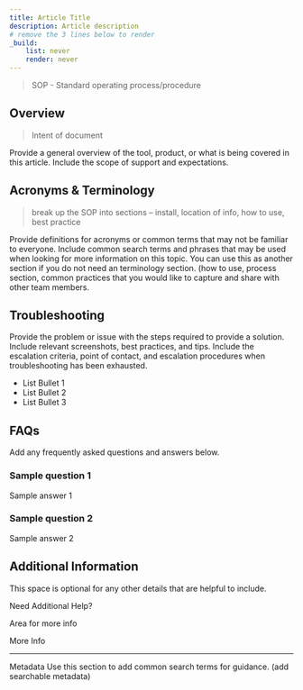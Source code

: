 ```yaml
---
title: Article Title
description: Article description
# remove the 3 lines below to render
_build:
    list: never
    render: never
---
```


> SOP - Standard operating process/procedure

## Overview

> Intent of document

Provide a general overview of the tool, product, or what is being covered in this article.  Include the scope of support and expectations.

## Acronyms & Terminology

> break up the SOP into sections – install, location of info, how to use, best practice

Provide definitions for acronyms or common terms that may not be familiar to everyone. Include common search terms and phrases that may be used when looking for more information on this topic. You can use this as another section if you do not need an terminology section. (how to use, process section, common practices that you would like to capture and share with other team members.

## Troubleshooting

Provide the problem or issue with the steps required to provide a solution. Include relevant screenshots, best practices, and tips. Include the escalation criteria, point of contact, and escalation procedures when troubleshooting has been exhausted.

- List Bullet 1
- List Bullet 2
- List Bullet 3

## FAQs

Add any frequently asked questions and answers below.

### Sample question 1

Sample answer 1

### Sample question 2

Sample answer 2

## Additional Information

This space is optional for any other details that are helpful to include.

Need Additional Help?

Area for more info

More Info

---
Metadata
Use this section to add common search terms for guidance. (add searchable metadata)
